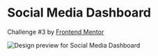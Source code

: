 # Social Media Dashboard

Challenge #3 by [Frontend Mentor](https://www.frontendmentor.io/challenges)

![Design preview for Social Media Dashboard](https://repository-images.githubusercontent.com/278151444/b1390700-c115-11ea-9937-4c7e7ec6afdf)